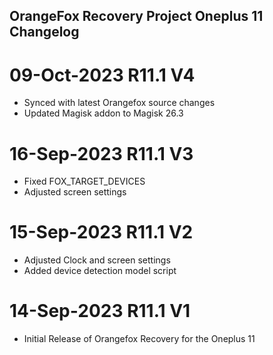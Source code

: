 ## OrangeFox Recovery Project Oneplus 11 Changelog

# 09-Oct-2023 R11.1 V4
 - Synced with latest Orangefox source changes
 - Updated Magisk addon to Magisk 26.3

# 16-Sep-2023 R11.1 V3
 - Fixed FOX_TARGET_DEVICES
 - Adjusted screen settings
 
# 15-Sep-2023 R11.1 V2
 - Adjusted Clock and screen settings
 - Added device detection model script

# 14-Sep-2023 R11.1 V1
 - Initial Release of Orangefox Recovery for the Oneplus 11

